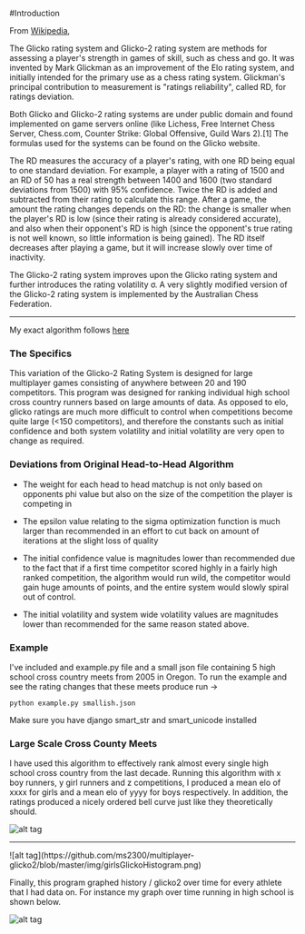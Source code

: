 #Introduction

From [Wikipedia](https://en.wikipedia.org/wiki/Glicko_rating_system),

The Glicko rating system and Glicko-2 rating system are methods for assessing a player's strength in games of skill, such as chess and go. It was invented by Mark Glickman as an improvement of the Elo rating system, and initially intended for the primary use as a chess rating system. Glickman's principal contribution to measurement is "ratings reliability", called RD, for ratings deviation.

Both Glicko and Glicko-2 rating systems are under public domain and found implemented on game servers online (like Lichess, Free Internet Chess Server, Chess.com, Counter Strike: Global Offensive, Guild Wars 2).[1] The formulas used for the systems can be found on the Glicko website.

The RD measures the accuracy of a player's rating, with one RD being equal to one standard deviation. For example, a player with a rating of 1500 and an RD of 50 has a real strength between 1400 and 1600 (two standard deviations from 1500) with 95% confidence. Twice the RD is added and subtracted from their rating to calculate this range. After a game, the amount the rating changes depends on the RD: the change is smaller when the player's RD is low (since their rating is already considered accurate), and also when their opponent's RD is high (since the opponent's true rating is not well known, so little information is being gained). The RD itself decreases after playing a game, but it will increase slowly over time of inactivity.

The Glicko-2 rating system improves upon the Glicko rating system and further introduces the rating volatility σ. A very slightly modified version of the Glicko-2 rating system is implemented by the Australian Chess Federation.

<hr>

My exact algorithm follows [here](http://www.glicko.net/glicko/glicko2.pdf)


### The Specifics

This variation of the Glicko-2 Rating System is designed for large multiplayer games consisting of anywhere between 20 and 190 competitors. This program was designed for ranking individual high school cross country runners based on large amounts of data. As opposed to elo, glicko ratings are much more difficult to control when competitions become quite large (<150 competitors), and therefore the constants such as initial confidence and both system volatility and initial volatility are very open to change as required.


### Deviations from Original Head-to-Head Algorithm

- The weight for each head to head matchup is not only based on opponents phi value but also on the size of the competition the player is competing in

- The epsilon value relating to the sigma optimization function is much larger than recommended in an effort to cut back on amount of iterations at the slight loss of quality

- The initial confidence value is magnitudes lower than recommended due to the fact that if a first time competitor scored highly in a fairly high ranked competition, the algorithm would run wild, the competitor would gain huge amounts of points, and the entire system would slowly spiral out of control.

- The initial volatility and system wide volatility values are magnitudes lower than recommended for the same reason stated above.


### Example

I've included and example.py file and a small json file containing 5 high school cross country meets from 2005 in Oregon. To run the example and see the rating changes that these meets produce run ->
```
python example.py smallish.json
```
Make sure you have django smart_str and smart_unicode installed


### Large Scale Cross County Meets

I have used this algorithm to effectively rank almost every single high school cross country from the last decade. Running this algorithm with x boy runners, y girl runners and z competitions, I produced a mean elo of xxxx for girls and a mean elo of yyyy for boys respectively. In addition, the ratings produced a nicely ordered bell curve just like they theoretically should.

![alt tag](https://github.com/ms2300/multiplayer-glicko2/blob/master/img/boysGlickoHistogram.png)
<hr>
![alt tag](https://github.com/ms2300/multiplayer-glicko2/blob/master/img/girlsGlickoHistogram.png)


Finally, this program graphed history / glicko2 over time for every athlete that I had data on. For instance my graph over time running in high school is shown below.

![alt tag](https://github.com/ms2300/multiplayer-glicko2/blob/master/img/mattSewallGlicko.png)
